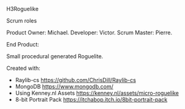 H3Roguelike

Scrum roles

Product Owner: Michael.
Developer: Victor.
Scrum Master: Pierre.

End Product:

Small procedural generated Roguelite.

Created with:
* Raylib-cs https://github.com/ChrisDill/Raylib-cs
* MongoDB https://www.mongodb.com/
* Using Kenney.nl Assets https://kenney.nl/assets/micro-roguelike
* 8-bit Portrait Pack https://itchabop.itch.io/8bit-portrait-pack



